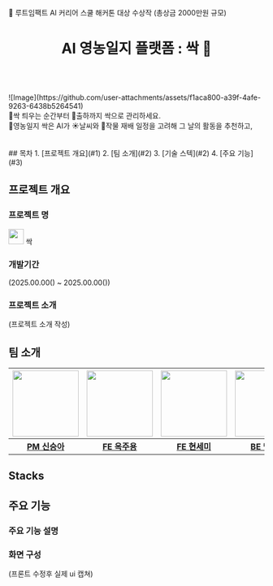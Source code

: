 🥇 루트임팩트 AI 커리어 스쿨 해커톤 대상 수상작 (총상금 2000만원 규모)
# <div align="center"> **AI 영농일지 플랫폼 : 싹 :seedling:**</div>
<br/>
<br/>
<br/>
![Image](https://github.com/user-attachments/assets/f1aca800-a39f-4afe-9263-6438b5264541)
<br/>
🌱싹 틔우는 순간부터 🚚출하까지 싹으로 관리하세요.
<br/>
📒영농일지 싹은 AI가 ☀️날씨와 📆작물 재배 일정을 고려해 그 날의 활동을 추천하고,
<br/
내가 입력한 활동을 바탕으로 🍎수확 시기를 예측하는 어플입니다.
<br/>
<br/>
<br/>
## 목차
1. [프로젝트 개요](#1)
2. [팀 소개](#2)
3. [기술 스텍](#2)
4. [주요 기능](#3)


## <span id ="1"> 프로젝트 개요 </span>
### 프로젝트 명 
<img src ="https://github.com/user-attachments/assets/a2247d3e-3007-4ff4-90d4-c601d452a6cf" width="30" height="30"> 싹

### 개발기간 
(2025.00.00() ~ 2025.00.00())
### 프로젝트 소개
(프로젝트 소개 작성)

## <span id ="2"> 팀 소개 </span>
|<img src="https://avatars.githubusercontent.com/pppineappple" width="130" height="130"/>|<img src="https://avatars.githubusercontent.com/OckJuYong" width="130" height="130"/>|<img src="https://avatars.githubusercontent.com/SemiHyeon" width="130" height="130"/>|<img src="https://avatars.githubusercontent.com/maeng555" width="130" height="130"/>|<img src="https://avatars.githubusercontent.com/h0725j" width="130" height="130"/>|<img src="" width="130" height="130"/>|
|:-:|:-:|:-:|:-:|:-:|:-:|
|[**PM 신승아**](https://github.com/pppineappple)|[**FE 옥주용**](https://github.com/OckJuYong)|[**FE 현세미**](https://github.com/SemiHyeon)|[**BE 맹진영**](https://github.com/maeng555)|[**BE 최현지**](https://github.com/h0725j)|[**DE 박재원**]()|

## <span id ="3"> Stacks </span>

## <span id ="4"> 주요 기능 </span>
### 주요 기능 설명

### 화면 구성
(프론트 수정후 실제 ui 캡쳐)

<!--

**Here are some ideas to get you started:**

🙋‍♀️ A short introduction - what is your organization all about?
🌈 Contribution guidelines - how can the community get involved?
👩‍💻 Useful resources - where can the community find your docs? Is there anything else the community should know?
🍿 Fun facts - what does your team eat for breakfast?
🧙 Remember, you can do mighty things with the power of [Markdown](https://docs.github.com/github/writing-on-github/getting-started-with-writing-and-formatting-on-github/basic-writing-and-formatting-syntax)
-->
